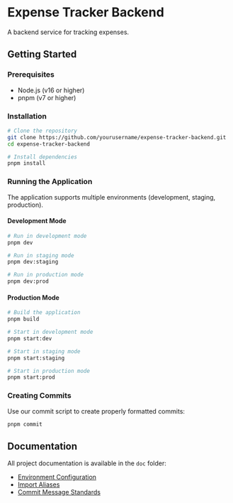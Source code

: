 # Expense Tracker Backend

A backend service for tracking expenses.

## Getting Started

### Prerequisites

- Node.js (v16 or higher)
- pnpm (v7 or higher)

### Installation

```bash
# Clone the repository
git clone https://github.com/yourusername/expense-tracker-backend.git
cd expense-tracker-backend

# Install dependencies
pnpm install
```

### Running the Application

The application supports multiple environments (development, staging, production).

#### Development Mode

```bash
# Run in development mode
pnpm dev

# Run in staging mode
pnpm dev:staging

# Run in production mode
pnpm dev:prod
```

#### Production Mode

```bash
# Build the application
pnpm build

# Start in development mode
pnpm start:dev

# Start in staging mode
pnpm start:staging

# Start in production mode
pnpm start:prod
```

### Creating Commits

Use our commit script to create properly formatted commits:

```bash
pnpm commit
```

## Documentation

All project documentation is available in the `doc` folder:

- [Environment Configuration](doc/environments.md)
- [Import Aliases](doc/alias.md)
- [Commit Message Standards](doc/commit-standards.md) 